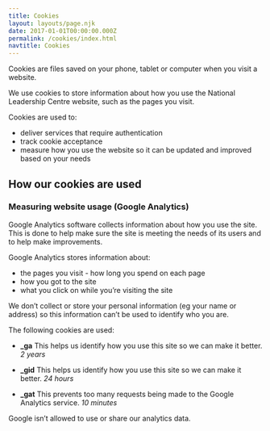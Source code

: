 ```yaml
---
title: Cookies
layout: layouts/page.njk
date: 2017-01-01T00:00:00.000Z
permalink: /cookies/index.html
navtitle: Cookies
---
```


Cookies are files saved on your phone, tablet or computer when you visit a website.

We use cookies to store information about how you use the National Leadership Centre website, such as the pages you visit.

Cookies are used to:

* deliver services that require authentication
* track cookie acceptance
* measure how you use the website so it can be updated and improved based on your needs

## How our cookies are used
### Measuring website usage (Google Analytics)

Google Analytics software collects information about how you use the site. This is done to help make sure the site is meeting the needs of its users and to help make improvements.

Google Analytics stores information about:

* the pages you visit - how long you spend on each page
* how you got to the site
* what you click on while you’re visiting the site

We don’t collect or store your personal information (eg your name or address) so this information can’t be used to identify who you are.

The following cookies are used:

* **_ga**
This helps us identify how you use this site so we can make it better.
*2 years* 

* **_gid**
This helps us identify how you use this site so we can make it better.
*24 hours*

* **_gat**
This prevents too many requests being made to the Google Analytics service.
*10 minutes*

Google isn’t allowed to use or share our analytics data.